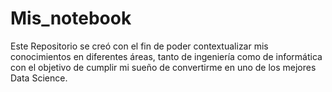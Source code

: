 # Mis_notebook
Este Repositorio se creó con el fin de poder contextualizar mis conocimientos en diferentes áreas, tanto de ingeniería como de informática con el objetivo de
cumplir mi sueño de convertirme en uno de los mejores Data Science.